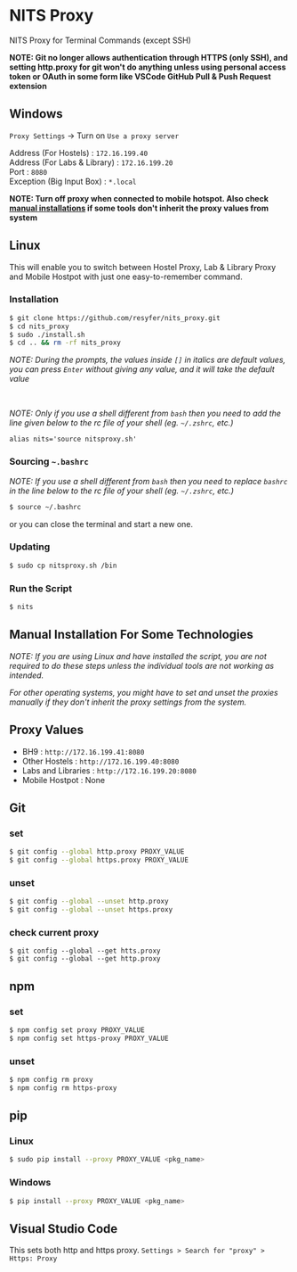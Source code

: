 # NITS Proxy

NITS Proxy for Terminal Commands (except SSH)

**NOTE: Git no longer allows authentication through HTTPS (only SSH), and setting http.proxy for git won't do anything unless using personal access token or OAuth in some form like VSCode GitHub Pull & Push Request extension**

## Windows

`Proxy Settings` -> Turn on `Use a proxy server`

Address (For Hostels) : `172.16.199.40` <br>
Address (For Labs & Library) : `172.16.199.20` <br>
Port : `8080` <br>
Exception (Big Input Box) : `*.local` <br>

**NOTE: Turn off proxy when connected to mobile hotspot. Also check [manual installations](#manual-installation-for-some-technologies) if some tools don't inherit the proxy values from system**

## Linux

This will enable you to switch between Hostel Proxy, Lab & Library Proxy and Mobile Hostpot with just one easy-to-remember command.

### Installation

```bash
$ git clone https://github.com/resyfer/nits_proxy.git
$ cd nits_proxy
$ sudo ./install.sh
$ cd .. && rm -rf nits_proxy
```

_NOTE: During the prompts, the values inside `[]` in italics are default values, you can press `Enter` without giving any value, and it will take the default value_

<br>

_NOTE: Only if you use a shell different from `bash` then you need to add the line given below to the rc file of your shell (eg. `~/.zshrc`, etc.)_

`alias nits='source nitsproxy.sh'`

### Sourcing `~.bashrc`

_NOTE: If you use a shell different from `bash` then you need to replace `bashrc` in the line below to the rc file of your shell (eg. `~/.zshrc`, etc.)_

```bash
$ source ~/.bashrc
```

or you can close the terminal and start a new one.

### Updating
```bash
$ sudo cp nitsproxy.sh /bin
```

### Run the Script

```bash
$ nits
```

## Manual Installation For Some Technologies

_NOTE: If you are using Linux and have installed the script, you are not required to do these steps unless the individual tools are not working as intended._

_For other operating systems, you might have to set and unset the proxies manually if they don't inherit the proxy settings from the system._

## Proxy Values

- BH9 : `http://172.16.199.41:8080`
- Other Hostels : `http://172.16.199.40:8080`
- Labs and Libraries : `http://172.16.199.20:8080`
- Mobile Hostpot : None

## Git

### set

```bash
$ git config --global http.proxy PROXY_VALUE
$ git config --global https.proxy PROXY_VALUE
```

### unset

```bash
$ git config --global --unset http.proxy
$ git config --global --unset https.proxy
```

### check current proxy

```bashbash
$ git config --global --get htts.proxy
$ git config --global --get http.proxy
```

## npm

### set

```bash
$ npm config set proxy PROXY_VALUE
$ npm config set https-proxy PROXY_VALUE
```

### unset

```bash
$ npm config rm proxy
$ npm config rm https-proxy
```

## pip

### Linux

```bash
$ sudo pip install --proxy PROXY_VALUE <pkg_name>
```

### Windows

```bash
$ pip install --proxy PROXY_VALUE <pkg_name>
```

## Visual Studio Code

This sets both http and https proxy.
`Settings > Search for "proxy" > Https: Proxy`
